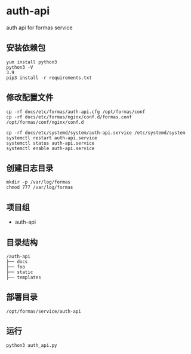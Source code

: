 # auth-api
auth api for formas service

## 安装依赖包
```
yum install python3
python3 -V
3.9
pip3 install -r requirements.txt
```

## 修改配置文件
```
cp -rf docs/etc/formas/auth-api.cfg /opt/formas/conf
cp -rf docs/etc/formas/nginx/conf.d/formas.conf /opt/formas/conf/nginx/conf.d

cp -rf docs/etc/systemd/system/auth-api.service /etc/systemd/system
systemctl restart auth-api.service
systemctl status auth-api.service
systemctl enable auth-api.service
```

## 创建日志目录
```
mkdir -p /var/log/formas
chmod 777 /var/log/formas
```

## 项目组
* auth-api

## 目录结构
```
/auth-api
├── docs
├── foo
├── static
├── templates
```

## 部署目录
```
/opt/formas/service/auth-api
```

## 运行
```
python3 auth_api.py
```
